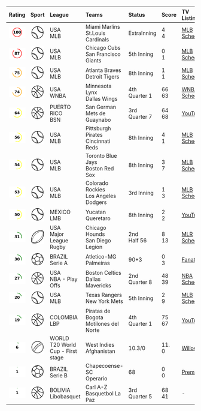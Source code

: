 | Rating                                                                                                                                   | Sport                                                                                                                | League                               | Teams                                    | Status        | Score    | TV Listing                                                                                                      |
|:-----------------------------------------------------------------------------------------------------------------------------------------|:---------------------------------------------------------------------------------------------------------------------|:-------------------------------------|:-----------------------------------------|:--------------|:---------|:----------------------------------------------------------------------------------------------------------------|
| <img src="https://raw.githubusercontent.com/BlakeDuncan25/Donut-SVG-Ratings/bac4e4a278175106499642192132b1786a9aec38/100.svg" alt="100"> | <img src="https://raw.githubusercontent.com/BlakeDuncan25/Donut-SVG-Ratings/master/baseball.png" alt="Baseball">     | USA<br>MLB                           | Miami Marlins<br>St.Louis Cardinals      | ExtraInning   | 4<br>4   | <a href="https://www.mlb.com/schedule">MLB Schedule</a>                                                         |
| <img src="https://raw.githubusercontent.com/BlakeDuncan25/Donut-SVG-Ratings/bac4e4a278175106499642192132b1786a9aec38/87.svg" alt="87">   | <img src="https://raw.githubusercontent.com/BlakeDuncan25/Donut-SVG-Ratings/master/baseball.png" alt="Baseball">     | USA<br>MLB                           | Chicago Cubs<br>San Francisco Giants     | 5th Inning    | 0<br>1   | <a href="https://www.mlb.com/schedule">MLB Schedule</a>                                                         |
| <img src="https://raw.githubusercontent.com/BlakeDuncan25/Donut-SVG-Ratings/bac4e4a278175106499642192132b1786a9aec38/75.svg" alt="75">   | <img src="https://raw.githubusercontent.com/BlakeDuncan25/Donut-SVG-Ratings/master/baseball.png" alt="Baseball">     | USA<br>MLB                           | Atlanta Braves<br>Detroit Tigers         | 8th Inning    | 1<br>1   | <a href="https://www.mlb.com/schedule">MLB Schedule</a>                                                         |
| <img src="https://raw.githubusercontent.com/BlakeDuncan25/Donut-SVG-Ratings/bac4e4a278175106499642192132b1786a9aec38/74.svg" alt="74">   | <img src="https://raw.githubusercontent.com/BlakeDuncan25/Donut-SVG-Ratings/master/basketball.png" alt="Basketball"> | USA<br>WNBA                          | Minnesota Lynx<br>Dallas Wings           | 4th Quarter 1 | 66<br>63 | <a href="https://www.wnba.com/schedule?season=2024&month=all">WNBA Schedule</a>                                 |
| <img src="https://raw.githubusercontent.com/BlakeDuncan25/Donut-SVG-Ratings/bac4e4a278175106499642192132b1786a9aec38/64.svg" alt="64">   | <img src="https://raw.githubusercontent.com/BlakeDuncan25/Donut-SVG-Ratings/master/basketball.png" alt="Basketball"> | PUERTO RICO<br>BSN                   | San German<br>Mets de Guaynabo           | 3rd Quarter 7 | 64<br>68 | <a href="https://www.youtube.com/@BaloncestoSuperiorNacionalPR/streams">YouTube</a>                             |
| <img src="https://raw.githubusercontent.com/BlakeDuncan25/Donut-SVG-Ratings/bac4e4a278175106499642192132b1786a9aec38/56.svg" alt="56">   | <img src="https://raw.githubusercontent.com/BlakeDuncan25/Donut-SVG-Ratings/master/baseball.png" alt="Baseball">     | USA<br>MLB                           | Pittsburgh Pirates<br>Cincinnati Reds    | 8th Inning    | 4<br>1   | <a href="https://www.mlb.com/schedule">MLB Schedule</a>                                                         |
| <img src="https://raw.githubusercontent.com/BlakeDuncan25/Donut-SVG-Ratings/bac4e4a278175106499642192132b1786a9aec38/54.svg" alt="54">   | <img src="https://raw.githubusercontent.com/BlakeDuncan25/Donut-SVG-Ratings/master/baseball.png" alt="Baseball">     | USA<br>MLB                           | Toronto Blue Jays<br>Boston Red Sox      | 8th Inning    | 3<br>7   | <a href="https://www.mlb.com/schedule">MLB Schedule</a>                                                         |
| <img src="https://raw.githubusercontent.com/BlakeDuncan25/Donut-SVG-Ratings/bac4e4a278175106499642192132b1786a9aec38/53.svg" alt="53">   | <img src="https://raw.githubusercontent.com/BlakeDuncan25/Donut-SVG-Ratings/master/baseball.png" alt="Baseball">     | USA<br>MLB                           | Colorado Rockies<br>Los Angeles Dodgers  | 3rd Inning    | 1<br>3   | <a href="https://www.mlb.com/schedule">MLB Schedule</a>                                                         |
| <img src="https://raw.githubusercontent.com/BlakeDuncan25/Donut-SVG-Ratings/bac4e4a278175106499642192132b1786a9aec38/50.svg" alt="50">   | <img src="https://raw.githubusercontent.com/BlakeDuncan25/Donut-SVG-Ratings/master/baseball.png" alt="Baseball">     | MEXICO<br>LMB                        | Yucatan<br>Queretaro                     | 8th Inning    | 2<br>2   | <a href="https://www.youtube.com/results?search_query=liga+mexicana+de+beisbol&sp=EgJAAQ%253D%253D">YouTube</a> |
| <img src="https://raw.githubusercontent.com/BlakeDuncan25/Donut-SVG-Ratings/bac4e4a278175106499642192132b1786a9aec38/31.svg" alt="31">   | <img src="https://raw.githubusercontent.com/BlakeDuncan25/Donut-SVG-Ratings/master/rugby.png" alt="Rugby">           | USA<br>Major League Rugby            | Chicago Hounds<br>San Diego Legion       | 2nd Half 56   | 8<br>13  | <a href="https://www.majorleague.rugby/schedules/">MLR Schedule</a>                                             |
| <img src="https://raw.githubusercontent.com/BlakeDuncan25/Donut-SVG-Ratings/bac4e4a278175106499642192132b1786a9aec38/30.svg" alt="30">   | <img src="https://raw.githubusercontent.com/BlakeDuncan25/Donut-SVG-Ratings/master/soccer.png" alt="Soccer">         | BRAZIL<br>Serie A                    | Atletico-MG<br>Palmeiras                 | 90+3          | 0<br>3   | <a href="https://watch.fanatiz.com/channels">Fanatiz</a>                                                        |
| <img src="https://raw.githubusercontent.com/BlakeDuncan25/Donut-SVG-Ratings/bac4e4a278175106499642192132b1786a9aec38/27.svg" alt="27">   | <img src="https://raw.githubusercontent.com/BlakeDuncan25/Donut-SVG-Ratings/master/basketball.png" alt="NBA">        | USA<br>NBA - Play Offs               | Boston Celtics<br>Dallas Mavericks       | 2nd Quarter 8 | 48<br>39 | <a href="https://www.nba.com/schedule">NBA Schedule</a>                                                         |
| <img src="https://raw.githubusercontent.com/BlakeDuncan25/Donut-SVG-Ratings/bac4e4a278175106499642192132b1786a9aec38/20.svg" alt="20">   | <img src="https://raw.githubusercontent.com/BlakeDuncan25/Donut-SVG-Ratings/master/baseball.png" alt="Baseball">     | USA<br>MLB                           | Texas Rangers<br>New York Mets           | 5th Inning    | 2<br>9   | <a href="https://www.mlb.com/schedule">MLB Schedule</a>                                                         |
| <img src="https://raw.githubusercontent.com/BlakeDuncan25/Donut-SVG-Ratings/bac4e4a278175106499642192132b1786a9aec38/19.svg" alt="19">   | <img src="https://raw.githubusercontent.com/BlakeDuncan25/Donut-SVG-Ratings/master/basketball.png" alt="Basketball"> | COLOMBIA<br>LBP                      | Piratas de Bogota<br>Motilones del Norte | 4th Quarter 1 | 75<br>67 | <a href="https://www.youtube.com/@dpbcolombia/streams">YouTube</a>                                              |
| <img src="https://raw.githubusercontent.com/BlakeDuncan25/Donut-SVG-Ratings/bac4e4a278175106499642192132b1786a9aec38/6.svg" alt="6">     | <img src="https://raw.githubusercontent.com/BlakeDuncan25/Donut-SVG-Ratings/master/cricket.png" alt="Cricket">       | WORLD<br>T20 World Cup - First stage | West Indies<br>Afghanistan               | 10.3/0        | 11.<br>0 | <a href="https://www.willow.tv/">Willow</a>                                                                     |
| <img src="https://raw.githubusercontent.com/BlakeDuncan25/Donut-SVG-Ratings/bac4e4a278175106499642192132b1786a9aec38/1.svg" alt="1">     | <img src="https://raw.githubusercontent.com/BlakeDuncan25/Donut-SVG-Ratings/master/soccer.png" alt="Soccer">         | BRAZIL<br>Serie B                    | Chapecoense-SC<br>Operario               | 68            | 0<br>0   | <a href="https://www.sling.com/international/brazilian">Premiere</a>                                            |
| <img src="https://raw.githubusercontent.com/BlakeDuncan25/Donut-SVG-Ratings/bac4e4a278175106499642192132b1786a9aec38/1.svg" alt="1">     | <img src="https://raw.githubusercontent.com/BlakeDuncan25/Donut-SVG-Ratings/master/basketball.png" alt="Basketball"> | BOLIVIA<br>Libobasquet               | Carl A-Z<br>Basquetbol La Paz            | 3rd Quarter 5 | 68<br>41 | -                                                                                                               |